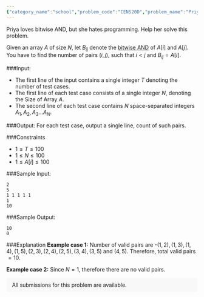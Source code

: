 ```yaml
---
{"category_name":"school","problem_code":"CENS20D","problem_name":"Priya and AND","problemComponents":{"constraints":"","constraintsState":false,"subtasks":"","subtasksState":false,"inputFormat":"","inputFormatState":false,"outputFormat":"","outputFormatState":false,"sampleTestCases":{}},"video_editorial_url":"https://youtu.be/NspuoCj72X4","languages_supported":{"0":"CPP14","1":"C","2":"JAVA","3":"PYTH 3.6","4":"CPP17","5":"PYTH","6":"PYP3","7":"CS2","8":"ADA","9":"PYPY","10":"TEXT","11":"PAS fpc","12":"NODEJS","13":"RUBY","14":"PHP","15":"GO","16":"HASK","17":"TCL","18":"PERL","19":"SCALA","20":"LUA","21":"kotlin","22":"BASH","23":"JS","24":"LISP sbcl","25":"rust","26":"PAS gpc","27":"BF","28":"CLOJ","29":"R","30":"D","31":"CAML","32":"FORT","33":"ASM","34":"swift","35":"FS","36":"WSPC","37":"LISP clisp","38":"SQL","39":"SCM guile","40":"PERL6","41":"ERL","42":"CLPS","43":"ICK","44":"NICE","45":"PRLG","46":"ICON","47":"COB","48":"SCM chicken","49":"PIKE","50":"SCM qobi","51":"ST","52":"SQLQ","53":"NEM"},"max_timelimit":1,"source_sizelimit":50000,"problem_author":"saurabhshadow","problem_tester":"","date_added":"13-07-2020","tags":{"0":"cens2020","1":"saurabhshadow","2":"saurabhshadow"},"problem_difficulty_level":"Simple","best_tag":"","editorial_url":"https://discuss.codechef.com/problems/CENS20D","time":{"view_start_date":1597860000,"submit_start_date":1597860000,"visible_start_date":1597860000,"end_date":1735669800},"is_direct_submittable":false,"problemDiscussURL":"https://discuss.codechef.com/search?q=CENS20D","is_proctored":false,"visitedContests":{},"layout":"problem"}
---
```

Priya loves bitwise AND, but she hates programming. Help her solve this problem.

Given an array $A$ of size $N$, let $B_{ij}$  denote the [bitwise AND](https://en.wikipedia.org/wiki/Bitwise_operation#AND) of $A[i]$ and $A[j]$. You have to find the number of pairs $(i, j)$, such that $i \lt j$ and $B_{ij} = A[i]$.

###Input:
- The first line of the input contains a single integer $T$ denoting the number of test cases. 
- The first line of each test case consists of a single integer $N$, denoting the Size of Array $A$. 
- The second line of each test case contains $N$ space-separated integers $A_{1}, A_{2}, A_{3} ... A_{N}$.

###Output:
For each test case, output a single line, count of such pairs.

###Constraints 
- $1 \leq T \leq 100$
- $1 \leq N \leq 100$
- $1 \leq A[i] \leq 100$

###Sample Input:
```
2
5
1 1 1 1 1
1
10
```

###Sample Output:
```
10
0
```

###Explanation
**Example case 1:** Number of valid pairs are -$(1,2),(1,3),(1,4),(1,5),(2,3),(2,4),(2,5),(3,4),(3,5)$ and $(4,5)$. Therefore, total valid pairs $= 10$.

**Example case 2:** Since $N=1$, therefore there are no valid pairs.

<aside style='background: #f8f8f8;padding: 10px 15px;'><div>All submissions for this problem are available.</div></aside>